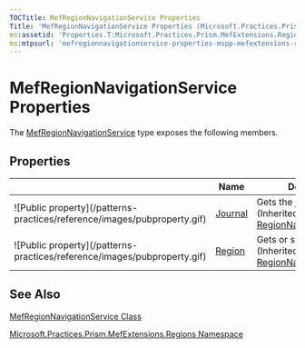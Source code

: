 ```yaml
---
TOCTitle: MefRegionNavigationService Properties
Title: 'MefRegionNavigationService Properties (Microsoft.Practices.Prism.MefExtensions.Regions)'
ms:assetid: 'Properties.T:Microsoft.Practices.Prism.MefExtensions.Regions.MefRegionNavigationService'
ms:mtpsurl: 'mefregionnavigationservice-properties-mspp-mefextensions-regions.md'
---
```



# MefRegionNavigationService Properties

The [MefRegionNavigationService](/patterns-practices/reference/mefregionnavigationservice-class-mspp-mefextensions-regions) type exposes the following members.

## Properties


<table>

<thead>
<tr class="header">
<th> </th>
<th>Name</th>
<th>Description</th>
</tr>
</thead>
<tbody>
<tr class="odd">
<td>![Public property](/patterns-practices/reference/images/pubproperty.gif)</td>
<td><a href="/patterns-practices/reference/regionnavigationservice-journal-property-mspp-regions">Journal</a></td>
<td><div class="summary">
Gets the journal.
</div>
(Inherited from <a href="/patterns-practices/reference/regionnavigationservice-class-mspp-regions">RegionNavigationService</a>.)</td>
</tr>
<tr class="even">
<td>![Public property](/patterns-practices/reference/images/pubproperty.gif)</td>
<td><a href="/patterns-practices/reference/regionnavigationservice-region-property-mspp-regions">Region</a></td>
<td><div class="summary">
Gets or sets the region.
</div>
(Inherited from <a href="/patterns-practices/reference/regionnavigationservice-class-mspp-regions">RegionNavigationService</a>.)</td>
</tr>
</tbody>
</table>

## See Also

[MefRegionNavigationService Class](/patterns-practices/reference/mefregionnavigationservice-class-mspp-mefextensions-regions)

[Microsoft.Practices.Prism.MefExtensions.Regions Namespace](/patterns-practices/reference/mspp-mefextensions-regions-namespace)
